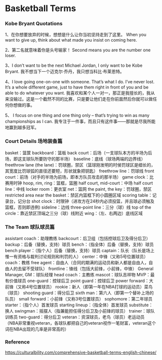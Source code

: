 # Basketball Terms

### Kobe Bryant Quotations
1、在你想要放弃的时候，想想是什么让你当初坚持走到了这里。
When you want to give up, think about what made you insist on coming here.

2、第二名就意味着你是头号输家！
Second means you are the number one loser.

3、I don’t want to be the next Michael Jordan, I only want to be Kobe Bryant.
我不想当下一个迈克尔·乔丹，我只想当科比·布莱恩特。

4、I love going one-on-one with someone. That’s what I do. I’ve never lost. It’s a whole different game, just to have them right in front of you and be able to do whatever you want.
我喜欢和某个人一对一，那正是我擅长的，我从来没输过。这是一个截然不同的比赛，只是要让他们走在你前面然后你就可以做任何你想做的事。

5、 I focus on one thing and one thing only – that’s trying to win as many championships as I can.
我专注于一件事，而且只有这件事——那就是尽我所能地赢到越多冠军。

### Court Details 场地装备篇
basket：篮筐
backboard：篮板
back court：后场（一支球队本方的半场为后场，即这支球队所要防守的那半场）
baseline：底线（球场两端的边界线）
freethrow lane (the lane)：罚球圈，禁区（篮球刚发明的时侯罚球区是细长的，其宽度比罚球弧的直径还要短，形状就象把钥匙）
freethrow line：罚球线 
front court：前场（对手的半场为前场，即本方队员攻击的那半场）
game clock：比赛用时钟
hoop, rim, ring：篮框，篮圈
half court, mid-court：中场
half court line：中线
locker room：更衣室
net：篮网 
the paint, the key：罚球圈，禁区
restricted area near the basket：禁区内篮框下的小圆圈区域
scoring table：记录台，记分台
shot clock：时限钟（进攻方在24秒内必须投篮，并且球必须触及篮框，否则即违例)
sideline：边线 
three-point line：三分（球）线 
top of the circle：靠近禁区顶端之三分（球）线附近
wing：（左、右两边）底线区域 

### The Team 球队球员篇
assistant coach：助理教练
backcourt：后卫组（包括控球后卫及得分后卫）
backup：后备（替换，支持）球员 
bench：（指全体）后备（替换，支持）球员 
bench player：（指个人）后备（替换，支持）球员
captain：队长（队长是场上惟一有资格与裁判讨论规则和判罚的人）
center：中锋（又称5号位置球员）
coach：教练
free agent：自由人（合同的期满的运动员和新人都是自由人，自由人的去留不受球队）
frontline：锋线（包括大前锋，小前锋，中锋）
General Manager, GM：球队经理 
head coach：主教练 
mascot：球队吉祥物
MVP：最有价值球员
one-guard：控球后卫
point guard：控球后卫 
power forward：大前锋（又称4号位置球员）
rookie：新人（即第一年在NBA打球的运动员）菜鸟（球员）
shooting guard：得分后卫
sixth man：第六人（即第一个替补上场的队员）
small forward：小前锋（又称3号位置球员）
sophomore：第二年球员 
starter：（指个人）首发球员 
starting lineup：（指全体）首发球员
substitute：换人
swingman：摇摆人（指兼能担任得分后卫及小前锋的球员）
trainer：球队训练员
two-guard：得分后卫
veteran：资深球员，老鸟（球员）老运动员（NBA非常重视veteran，各球队都把自己的veteran视作一笔财富，veteran这个词在NBA出现的几率是非常高的）

### Reference
https://culturalbility.com/comprehensive-basketball-terms-english-chinese/